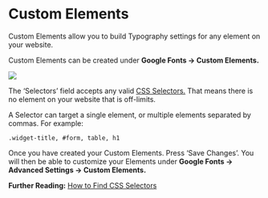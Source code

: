 # Custom Elements

Custom Elements allow you to build Typography settings for any element on your website.

Custom Elements can be created under **Google Fonts → Custom Elements.**

![](https://fontsplugin.com/wp-content/uploads/2018/12/google-fonts-custom-element.png)

The ‘Selectors’ field accepts any valid [CSS Selectors.](https://developer.mozilla.org/en-US/docs/Learn/CSS/Introduction_to_CSS/Selectors) That means there is no element on your website that is off-limits.

A Selector can target a single element, or multiple elements separated by commas. For example:

```text
.widget-title, #form, table, h1
```

Once you have created your Custom Elements. Press ‘Save Changes’. You will then be able to customize your Elements under **Google Fonts → Advanced Settings → Custom Elements.**

**Further Reading:** [How to Find CSS Selectors](https://fontsplugin.com/how-to-find-css-selectors/)

